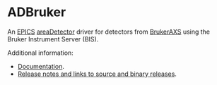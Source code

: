ADBruker
===========
An 
[EPICS](http://www.aps.anl.gov/epics/) 
[areaDetector](https://cars.uchicago.edu/software/epics/areaDetector.html) 
driver for detectors from 
[BrukerAXS](http://www.bruker-axs.com)
using the Bruker Instrument Server (BIS).

Additional information:
* [Documentation](https://cars.uchicago.edu/software/epics/BrukerDoc.html).
* [Release notes and links to source and binary releases](RELEASE.md).
